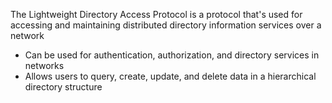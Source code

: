 The Lightweight Directory Access Protocol is a protocol that's used for accessing and maintaining distributed directory information services over a network

* Can be used for authentication, authorization, and directory services in networks
* Allows users to query, create, update, and delete data in a hierarchical directory structure
